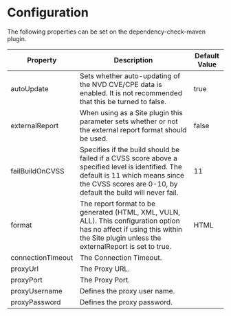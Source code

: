 Configuration
====================
The following properties can be set on the dependency-check-maven plugin.

Property            | Description                        | Default Value
--------------------|------------------------------------|------------------
autoUpdate          | Sets whether auto-updating of the NVD CVE/CPE data is enabled. It is not recommended that this be turned to false. | true
externalReport      | When using as a Site plugin this parameter sets whether or not the external report format should be used. | false
failBuildOnCVSS     | Specifies if the build should be failed if a CVSS score above a specified level is identified. The default is 11 which means since the CVSS scores are 0-10, by default the build will never fail.         | 11
format              | The report format to be generated (HTML, XML, VULN, ALL). This configuration option has no affect if using this within the Site plugin unless the externalReport is set to true. | HTML
connectionTimeout   | The Connection Timeout.            |
proxyUrl            | The Proxy URL.                     |
proxyPort           | The Proxy Port.                    |
proxyUsername       | Defines the proxy user name.       |
proxyPassword       | Defines the proxy password.        |
